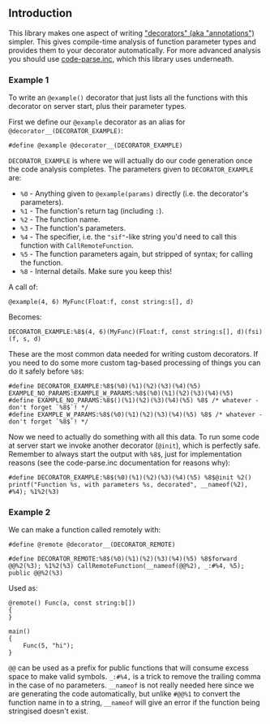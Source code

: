 ## Introduction

This library makes one aspect of writing ["decorators" (aka "annotations")](https://github.com/pawn-lang/YSI-Includes/blob/5.x/annotations.md) simpler.  This gives compile-time analysis of function parameter types and provides them to your decorator automatically.  For more advanced analysis you should use [code-parse.inc](https://github.com/Y-Less/code-parse.inc), which this library uses underneath.

### Example 1

To write an `@example()` decorator that just lists all the functions with this decorator on server start, plus their parameter types.

First we define our `@example` decorator as an alias for `@decorator__(DECORATOR_EXAMPLE)`:

```pawn
#define @example @decorator__(DECORATOR_EXAMPLE)
```

`DECORATOR_EXAMPLE` is where we will actually do our code generation once the code analysis completes.  The parameters given to `DECORATOR_EXAMPLE` are:

* `%0` - Anything given to `@example(params)` directly (i.e. the decorator's parameters).
* `%1` - The function's return tag (including `:`).
* `%2` - The function name.
* `%3` - The function's parameters.
* `%4` - The specifier, i.e. the `"sif"`-like string you'd need to call this function with `CallRemoteFunction`.
* `%5` - The function parameters again, but stripped of syntax; for calling the function.
* `%8` - Internal details.  Make sure you keep this!

A call of:

```pawn
@example(4, 6) MyFunc(Float:f, const string:s[], d)
```

Becomes:

```pawn
DECORATOR_EXAMPLE:%8$(4, 6)(MyFunc)(Float:f, const string:s[], d)(fsi)(f, s, d)
```

These are the most common data needed for writing custom decorators.  If you need to do some more custom tag-based processing of things you can do it safely before `%8$`:

```pawn
#define DECORATOR_EXAMPLE:%8$(%0)(%1)(%2)(%3)(%4)(%5) EXAMPLE_NO_PARAMS:EXAMPLE_W_PARAMS:%8$(%0)(%1)(%2)(%3)(%4)(%5)
#define EXAMPLE_NO_PARAMS:%8$()(%1)(%2)(%3)(%4)(%5) %8$ /* whatever - don't forget `%8$`! */
#define EXAMPLE_W_PARAMS:%8$(%0)(%1)(%2)(%3)(%4)(%5) %8$ /* whatever - don't forget `%8$`! */
```

Now we need to actually do something with all this data.  To run some code at server start we invoke another decorator (`@init`), which is perfectly safe.  Remember to always start the output with `%8$`, just for implementation reasons (see the code-parse.inc documentation for reasons why):

```pawn
#define DECORATOR_EXAMPLE:%8$(%0)(%1)(%2)(%3)(%4)(%5) %8$@init %2() printf("Function %s, with parameters %s, decorated", __nameof(%2), #%4); %1%2(%3)
```

### Example 2

We can make a function called remotely with:

```pawn
#define @remote @decorator__(DECORATOR_REMOTE)

#define DECORATOR_REMOTE:%8$(%0)(%1)(%2)(%3)(%4)(%5) %8$forward @@%2(%3); %1%2(%3) CallRemoteFunction(__nameof(@@%2), _:#%4, %5); public @@%2(%3)
```

Used as:

```pawn
@remote() Func(a, const string:b[])
{
}

main()
{
	Func(5, "hi");
}
```

`@@` can be used as a prefix for public functions that will consume excess space to make valid symbols.  `_:#%4,` is a trick to remove the trailing comma in the case of no parameters.  `__nameof` is not really needed here since we are generating the code automatically, but unlike `#@@%1` to convert the function name in to a string, `__nameof` will give an error if the function being stringised doesn't exist.

